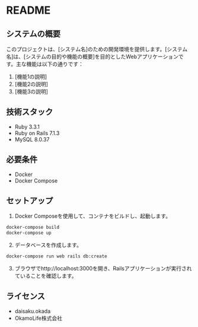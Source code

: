 # README

## システムの概要

このプロジェクトは、[システム名]のための開発環境を提供します。[システム名]は、[システムの目的や機能の概要]を目的としたWebアプリケーションです。主な機能は以下の通りです：

1. [機能1の説明]
2. [機能2の説明]
3. [機能3の説明]

## 技術スタック

- Ruby 3.3.1
- Ruby on Rails 7.1.3
- MySQL 8.0.37

## 必要条件

- Docker
- Docker Compose

## セットアップ

1. Docker Composeを使用して、コンテナをビルドし、起動します。

```bash
docker-compose build
docker-compose up
```

2. データベースを作成します。

```bash
docker-compose run web rails db:create
```

3. ブラウザでhttp://localhost:3000を開き、Railsアプリケーションが実行されていることを確認します。

## ライセンス

- daisaku.okada
- OkamoLife株式会社

